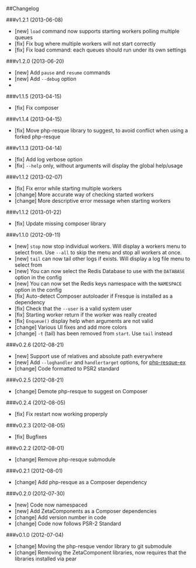 ##Changelog

###v1.2.1 (2013-06-08)

* [new] `load` command now supports starting workers polling multiple queues
* [fix] Fix bug where multiple workers will not start correctly
* [fix] Fix load command: each queues should run under its own settings

###v1.2.0 (2013-06-20)

* [new] Add `pause` and `resume` commands
* [new] Add `--debug` option
*

###v1.1.5 (2013-04-15)

* [fix] Fix composer

###v1.1.4 (2013-04-15)

* [fix] Move php-resque library to suggest, to avoid conflict when using a forked php-resque

###v1.1.3 (2013-04-14)

* [fix] Add log verbose option
* [fix] `--help` only, without arguments will display the global help/usage

###v1.1.2 (2013-02-07)

* [fix] Fix error while starting multiple workers
* [change] More accurate way of checking started workers
* [change] More descriptive error message when starting workers

###v1.1.2 (2013-01-22)

* [fix] Update missing composer library

###v1.1.0 (2012-09-11)

* [new] `stop` now stop individual workers. Will display a workers menu to select from. Use `--all` to skip the menu and stop all workers at once.
* [new] `tail` can now tail other logs if exists. Will display a log file menu to select from
* [new] You can now select the Redis Database to use with the `DATABASE` option in the config
* [new] You can now set the Redis keys namespace with the `NAMESPACE` option in the config
* [fix] Auto-detect Composer autoloader if Fresque is installed as a dependency
* [fix] Check that the `--user` is a valid system user
* [fix] Starting worker return if the worker was really created
* [fix] `Enqueue()` display help when arguments are not valid
* [change] Various UI fixes and add more colors
* [change] `-t` (tail) has been removed from `start`. Use `tail` instead

###v0.2.6 (2012-08-21)

* [new] Support use of relatives and absolute path everywhere
* [new] Add `--loghandler` and `handlertarget` options, for [php-resque-ex](https://github.com/kamisama/php-resque-ex)
* [change] Code formatted to PSR2 standard

###v0.2.5 (2012-08-21)

* [change] Demote php-resque to suggest on Composer

###v0.2.4 (2012-08-05)

* [fix] Fix restart now working properply

###v0.2.3 (2012-08-05)

* [fix] Bugfixes

###v0.2.2 (2012-08-01)

* [change] Remove php-resque submodule

###v0.2.1 (2012-08-01)

* [change] Add php-resque as a Composer dependency

###v0.2.0 (2012-07-30)

* [new] Code now namespaced
* [new] Add ZetaComponents as a Composer dependencies
* [change] Add version number in code
* [change] Code now follows PSR-2 Standard

###v0.1.0 (2012-07-04)
* [change] Moving the php-resque vendor library to git submodule
* [change] Removing the ZetaComponent libraries, now requires that the libraries installed via pear
